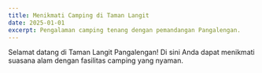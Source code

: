 ```yaml
---
title: Menikmati Camping di Taman Langit
date: 2025-01-01
excerpt: Pengalaman camping tenang dengan pemandangan Pangalengan.
---
```


Selamat datang di Taman Langit Pangalengan! Di sini Anda dapat menikmati suasana alam dengan fasilitas camping yang nyaman.
